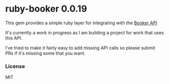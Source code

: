 # ruby-booker 0.0.19

This gem provides a simple ruby layer for integrating with the [Booker
API](http://apidoc.booker.com/Content/index.html)

It's currently a work in progress as I am building a project for work that uses
this API.

I've tried to make it fairly easy to add missing API calls so please submit PRs
if it's missing some that you want.


### License
MIT
